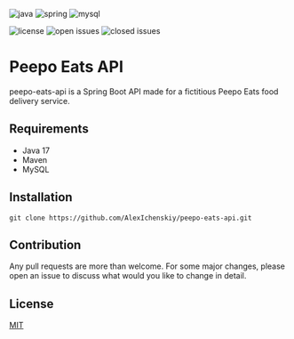 ![java](https://img.shields.io/badge/Java-ED8B00?style=for-the-badge&logo=java&logoColor=white)
![spring](https://img.shields.io/badge/Spring-6DB33F?style=for-the-badge&logo=spring&logoColor=white)
![mysql](https://img.shields.io/badge/MySQL-00000F?style=for-the-badge&logo=mysql&logoColor=white)</br>

![license](https://img.shields.io/github/license/AlexIchenskiy/peepo-eats-api.svg)
![open issues](https://img.shields.io/github/issues/AlexIchenskiy/peepo-eats-api.svg)
![closed issues](https://img.shields.io/github/issues-closed/AlexIchenskiy/peepo-eats-api.svg)
# Peepo Eats API
peepo-eats-api is a Spring Boot API made for a fictitious Peepo Eats food delivery service.

## Requirements
- Java 17
- Maven
- MySQL

## Installation
```github
git clone https://github.com/AlexIchenskiy/peepo-eats-api.git
```

## Contribution
Any pull requests are more than welcome. For some major changes, please open an issue to discuss what would you like to change in detail.

## License
[MIT](https://github.com/AlexIchenskiy/peepo-eats-api/blob/main/LICENSE.md)
